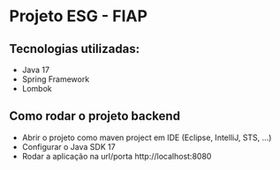 # Projeto ESG - FIAP

## Tecnologias utilizadas:
+ Java 17
+ Spring Framework
+ Lombok

## Como rodar o projeto backend
* Abrir o projeto como maven project em IDE (Eclipse, IntelliJ, STS, ...)
* Configurar o Java SDK 17
* Rodar a aplicação na url/porta http://localhost:8080

